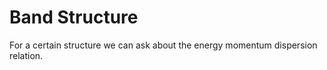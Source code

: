 # Band Structure 

For a certain structure we can ask about the energy momentum dispersion relation. 
